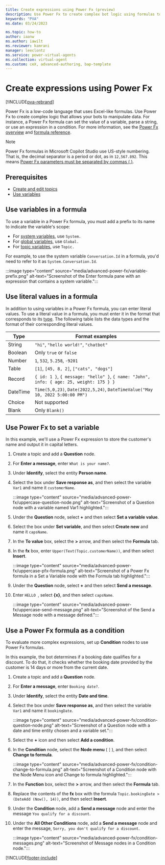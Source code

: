 ```yaml
---
title: Create expressions using Power Fx (preview)
description: Use Power Fx to create complex bot logic using formulas to manipulate data in Microsoft Copilot Studio preview.
keywords: "PVA"
ms.date: 03/24/2023

ms.topic: how-to
author: iaanw
ms.author: iawilt
ms.reviewer: kamrani
manager: leeclontz
ms.service: power-virtual-agents
ms.collection: virtual-agent
ms.custom: ceX, advanced-authoring, bap-template
---
```


# Create expressions using Power Fx

[!INCLUDE[pva-rebrand](includes/pva-rebrand.md)]

Power Fx is a low-code language that uses Excel-like formulas. Use Power Fx to create complex logic that allows your bots to manipulate data. For instance, a Power Fx formula can set the value of a variable, parse a string, or use an expression in a condition. For more information, see the [Power Fx overview](/power-platform/power-fx/overview) and [formula reference](/power-platform/power-fx/formula-reference).

> [!NOTE]
> Power Fx formulas in Microsoft Copilot Studio use US-style numbering. That is, the decimal separator is a period or dot, as in `12,567.892`. This means [Power Fx parameters must be separated by commas (,)](/power-platform/power-fx/expression-grammar#separators).

## Prerequisites

- [Create and edit topics](authoring-create-edit-topics.md)
- [Use variables](authoring-variables.md)

## Use variables in a formula

To use a variable in a Power Fx formula, you must add a prefix to its name to indicate the variable's scope:

- For [system variables](authoring-variables.md#system-variables), use `System.`
- For [global variables](authoring-variables-bot.md), use `Global.`
- For [topic variables](authoring-variables.md), use `Topic.`

For example, to use the system variable `Conversation.Id` in a formula, you'd need to refer to it as `System.Conversation.Id`.

:::image type="content" source="media/advanced-power-fx/variable-prefix.png" alt-text="Screenshot of the Enter formula pane with an expression that contains a system variable.":::

## Use literal values in a formula

In addition to using variables in a Power Fx formula, you can enter literal values. To use a literal value in a formula, you must enter it in the format that corresponds to its [type](authoring-variables.md#variable-types). The following table lists the data types and the format of their corresponding literal values.

| Type     | Format examples                                                                         |
| -------- | --------------------------------------------------------------------------------------- |
| String   | `"hi"`, `"hello world!"`, `"chatbot"`                                                   |
| Boolean  | Only `true` or `false`                                                                  |
| Number   | `1`, `532`, `5.258`, `-9201`                                                            |
| Table    | `[1]`, `[45, 8, 2]`, `["cats", "dogs"]`                                                 |
| Record   | `{ id: 1 }`, `{ message: "hello" }`, `{ name: "John", info: { age: 25, weight: 175 } }` |
| DateTime | `Time(5,0,23)`, `Date(2022,5,24)`, `DateTimeValue("May 10, 2022 5:00:00 PM")`           |
| Choice   | Not supported                                                                           |
| Blank    | Only `Blank()`                                                                          |

## Use Power Fx to set a variable

In this example, we'll use a Power Fx expression to store the customer's name and output it in capital letters.

1. Create a topic and add a **Question** node.

1. For **Enter a message**, enter `What is your name?`.

1. Under **Identify**, select the entity **Person name**.

1. Select the box under **Save response as**, and then select the variable `Var1` and name it `customerName`.

    :::image type="content" source="media/advanced-power-fx/uppercase-question-node.png" alt-text="Screenshot of a Question node with a variable named Var1 highlighted.":::

1. Under the **Question** node, select **+** and then select **Set a variable value**.

1. Select the box under **Set variable**, and then select **Create new** and name it `capsName`.

1. In the **To value** box, select the **>** arrow, and then select the **Formula** tab.

1. In the **fx** box, enter `Upper(Text(Topic.customerName))`, and then select **Insert**.

    :::image type="content" source="media/advanced-power-fx/uppercase-pfx-formula.png" alt-text="Screenshot of a Power Fx formula in a Set a Variable node with the Formula tab highlighted.":::

1. Under the **Question** node, select **+** and then select **Send a message**.

1. Enter `HELLO `, select **{x}**, and then select `capsName`.

    :::image type="content" source="media/advanced-power-fx/uppercase-send-message.png" alt-text="Screenshot of the Send a Message node with a message defined.":::

## Use a Power Fx formula as a condition

To evaluate more complex expressions, set up **Condition** nodes to use Power Fx formulas.

In this example, the bot determines if a booking date qualifies for a discount. To do that, it checks whether the booking date provided by the customer is 14 days or more from the current date.

1. Create a topic and add a **Question** node.

1. For **Enter a message**, enter `Booking date?`.

1. Under **Identify**, select the entity **Date and time**.

1. Select the box under **Save response as**, and then select the variable `Var1` and name it `bookingDate`.

    :::image type="content" source="media/advanced-power-fx/condition-question-node.png" alt-text="Screenshot of a Question node with a date and time entity chosen and a variable set.":::

1. Select the **+** icon and then select **Add a condition**.

1. In the **Condition** node, select the **Node menu** (**&#8942;**), and then select **Change to formula**.

    :::image type="content" source="media/advanced-power-fx/condition-change-to-formula.png" alt-text="Screenshot of a Condition node with the Node Menu icon and Change to formula highlighted.":::

1. In the **Function** box, select the **>** arrow, and then select the **Formula** tab.

1. Replace the contents of the **fx** box with the formula `Topic.bookingDate > (DateAdd (Now(), 14))`, and then select **Insert**.

1. Under the **Condition** node, add a **Send a message** node and enter the message `You qualify for a discount`.

1. Under the **All Other Conditions** node, add a **Send a message** node and enter the message, `Sorry, you don't qualify for a discount`.

    :::image type="content" source="media/advanced-power-fx/condition-messages.png" alt-text="Screenshot of Message nodes in a Condition node.":::

[!INCLUDE[footer-include](includes/footer-banner.md)]
